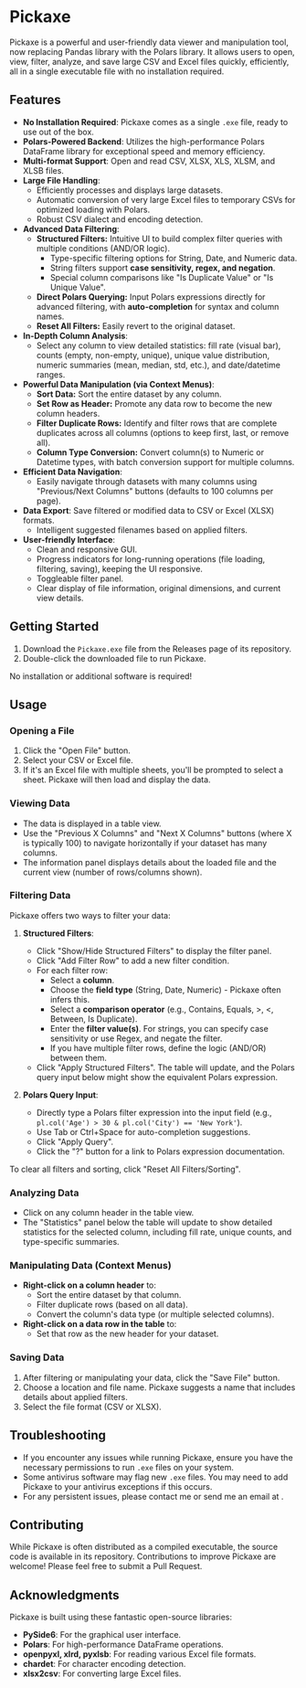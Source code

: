 # Pickaxe

Pickaxe is a powerful and user-friendly data viewer and manipulation tool, now replacing Pandas library with the Polars library. It allows users to open, view, filter, analyze, and save large CSV and Excel files quickly, efficiently, all in a single executable file with no installation required.

## Features

-   **No Installation Required**: Pickaxe comes as a single `.exe` file, ready to use out of the box.
-   **Polars-Powered Backend**: Utilizes the high-performance Polars DataFrame library for exceptional speed and memory efficiency.
-   **Multi-format Support**: Open and read CSV, XLSX, XLS, XLSM, and XLSB files.
-   **Large File Handling**:
    *   Efficiently processes and displays large datasets.
    *   Automatic conversion of very large Excel files to temporary CSVs for optimized loading with Polars.
    *   Robust CSV dialect and encoding detection.
-   **Advanced Data Filtering**:
    *   **Structured Filters:** Intuitive UI to build complex filter queries with multiple conditions (AND/OR logic).
        *   Type-specific filtering options for String, Date, and Numeric data.
        *   String filters support **case sensitivity, regex, and negation**.
        *   Special column comparisons like "Is Duplicate Value" or "Is Unique Value".
    *   **Direct Polars Querying:** Input Polars expressions directly for advanced filtering, with **auto-completion** for syntax and column names.
    *   **Reset All Filters:** Easily revert to the original dataset.
-   **In-Depth Column Analysis**:
    *   Select any column to view detailed statistics: fill rate (visual bar), counts (empty, non-empty, unique), unique value distribution, numeric summaries (mean, median, std, etc.), and date/datetime ranges.
-   **Powerful Data Manipulation (via Context Menus)**:
    *   **Sort Data:** Sort the entire dataset by any column.
    *   **Set Row as Header:** Promote any data row to become the new column headers.
    *   **Filter Duplicate Rows:** Identify and filter rows that are complete duplicates across all columns (options to keep first, last, or remove all).
    *   **Column Type Conversion:** Convert column(s) to Numeric or Datetime types, with batch conversion support for multiple columns.
-   **Efficient Data Navigation**:
    *   Easily navigate through datasets with many columns using "Previous/Next Columns" buttons (defaults to 100 columns per page).
-   **Data Export**: Save filtered or modified data to CSV or Excel (XLSX) formats.
    *   Intelligent suggested filenames based on applied filters.
-   **User-friendly Interface**:
    *   Clean and responsive GUI.
    *   Progress indicators for long-running operations (file loading, filtering, saving), keeping the UI responsive.
    *   Toggleable filter panel.
    *   Clear display of file information, original dimensions, and current view details.

## Getting Started

1.  Download the `Pickaxe.exe` file from the Releases page of its repository.
2.  Double-click the downloaded file to run Pickaxe.

No installation or additional software is required!

## Usage

### Opening a File

1.  Click the "Open File" button.
2.  Select your CSV or Excel file.
3.  If it's an Excel file with multiple sheets, you'll be prompted to select a sheet. Pickaxe will then load and display the data.

### Viewing Data

-   The data is displayed in a table view.
-   Use the "Previous X Columns" and "Next X Columns" buttons (where X is typically 100) to navigate horizontally if your dataset has many columns.
-   The information panel displays details about the loaded file and the current view (number of rows/columns shown).

### Filtering Data

Pickaxe offers two ways to filter your data:

1.  **Structured Filters**:
    *   Click "Show/Hide Structured Filters" to display the filter panel.
    *   Click "Add Filter Row" to add a new filter condition.
    *   For each filter row:
        *   Select a **column**.
        *   Choose the **field type** (String, Date, Numeric) - Pickaxe often infers this.
        *   Select a **comparison operator** (e.g., Contains, Equals, >, <, Between, Is Duplicate).
        *   Enter the **filter value(s)**. For strings, you can specify case sensitivity or use Regex, and negate the filter.
        *   If you have multiple filter rows, define the logic (AND/OR) between them.
    *   Click "Apply Structured Filters". The table will update, and the Polars query input below might show the equivalent Polars expression.

2.  **Polars Query Input**:
    *   Directly type a Polars filter expression into the input field (e.g., `pl.col('Age') > 30 & pl.col('City') == 'New York'`).
    *   Use Tab or Ctrl+Space for auto-completion suggestions.
    *   Click "Apply Query".
    *   Click the "?" button for a link to Polars expression documentation.

To clear all filters and sorting, click "Reset All Filters/Sorting".

### Analyzing Data

-   Click on any column header in the table view.
-   The "Statistics" panel below the table will update to show detailed statistics for the selected column, including fill rate, unique counts, and type-specific summaries.

### Manipulating Data (Context Menus)

-   **Right-click on a column header** to:
    *   Sort the entire dataset by that column.
    *   Filter duplicate rows (based on all data).
    *   Convert the column's data type (or multiple selected columns).
-   **Right-click on a data row in the table** to:
    *   Set that row as the new header for your dataset.

### Saving Data

1.  After filtering or manipulating your data, click the "Save File" button.
2.  Choose a location and file name. Pickaxe suggests a name that includes details about applied filters.
3.  Select the file format (CSV or XLSX).

## Troubleshooting

-   If you encounter any issues while running Pickaxe, ensure you have the necessary permissions to run `.exe` files on your system.
-   Some antivirus software may flag new `.exe` files. You may need to add Pickaxe to your antivirus exceptions if this occurs.
-   For any persistent issues, please contact me or send me an email at .

## Contributing

While Pickaxe is often distributed as a compiled executable, the source code is available in its repository. Contributions to improve Pickaxe are welcome! Please feel free to submit a Pull Request.

## Acknowledgments

Pickaxe is built using these fantastic open-source libraries:

-   **PySide6**: For the graphical user interface.
-   **Polars**: For high-performance DataFrame operations.
-   **openpyxl, xlrd, pyxlsb**: For reading various Excel file formats.
-   **chardet**: For character encoding detection.
-   **xlsx2csv**: For converting large Excel files.